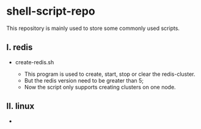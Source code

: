 # shell-script-repo
This repository is mainly used to store some commonly used scripts.

## I. redis

- create-redis.sh

    - This program is used to create, start, stop or clear the redis-cluster.
    - But the redis version need to be greater than 5;
    - Now the script only supports creating clusters on one node.
    
## II. linux

- 